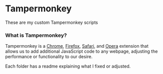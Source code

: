 # Tampermonkey
These are my custom Tampermonkey scripts

### What is Tampermonkey?
Tampermonkey is a [Chrome](https://chrome.google.com/webstore/detail/dhdgffkkebhmkfjojejmpbldmpobfkfo?hl=en), [Firefox](https://addons.mozilla.org/en-US/firefox/addon/tampermonkey/), [Safari](https://safari.tampermonkey.net/tampermonkey.safariextz), and [Opera](https://addons.opera.com/en/extensions/details/tampermonkey-beta/) extension that allows us to add additional JavaScript code to any webpage, adjusting the performance or functionality to our desire.

Each folder has a readme explaining what I fixed or adjusted.
